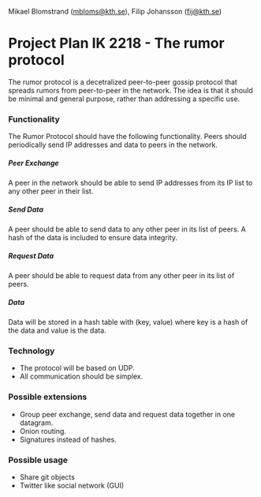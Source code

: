 Mikael Blomstrand (mbloms@kth.se), Filip Johansson (fij@kth.se)

# Project Plan IK 2218 - The rumor protocol
The rumor protocol is a decetralized peer-to-peer gossip protocol that spreads rumors from peer-to-peer in the network. The idea is that it should be minimal and general purpose, rather than addressing a specific use.

### Functionality
The Rumor Protocol should have the following functionality.
Peers should periodically send IP addresses and data to peers in the network.

##### Peer Exchange
A peer in the network should be able to send IP addresses from its IP list to any other peer in their list.

##### Send Data
A peer should be able to send data to any other peer in its list of peers. A hash of the data is included to ensure data integrity.

##### Request Data
A peer should be able to request data from any other peer in its list of peers.

##### Data
Data will be stored in a hash table with (key, value) where key is a hash of the data and value is the data.

### Technology
* The protocol will be based on UDP.
* All communication should be simplex.

### Possible extensions
* Group peer exchange, send data and request data together in one datagram.
* Onion routing.
* Signatures instead of hashes.

### Possible usage
* Share git objects
* Twitter like social network (GUI)

